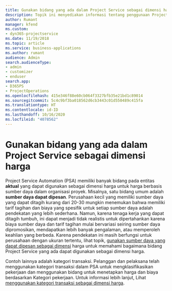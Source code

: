 ```yaml
---
title: Gunakan bidang yang ada dalam Project Service sebagai dimensi harga
description: Topik ini menyediakan informasi tentang penggunaan Project Service proyek yang ada sebagai dimensi harga.
author: Rumant
manager: kfend
ms.custom:
- dyn365-projectservice
ms.date: 11/19/2018
ms.topic: article
ms.service: business-applications
ms.author: rumant
audience: Admin
search.audienceType:
- admin
- customizer
- enduser
search.app:
- D365PS
- ProjectOperations
ms.openlocfilehash: 415e346f88e60cb064f3327bfb35e21bd1c89014
ms.sourcegitcommit: 5c4c9bf3ba018562d6cb3443c01d550489c415fa
ms.translationtype: HT
ms.contentlocale: id-ID
ms.lasthandoff: 10/16/2020
ms.locfileid: "4078562"
---
```

# <a name="use-an-existing-field-in-project-service-as-a-pricing-dimension"></a>Gunakan bidang yang ada dalam Project Service sebagai dimensi harga

Project Service Automation (PSA) memiliki banyak bidang pada entitas **aktual** yang dapat digunakan sebagai dimensi harga untuk harga berbasis sumber daya dalam organisasi proyek. Misalnya, satu bidang umum adalah **sumber daya dapat dipesan**. Perusahaan kecil yang memiliki sumber daya yang dapat ditagih kurang dari 20-30 mungkin menemukan bahwa memiliki tarif tagihan dan biaya yang spesifik untuk setiap sumber daya adalah pendekatan yang lebih sederhana. Namun, karena tenaga kerja yang dapat ditagih tumbuh, ini dapat menjadi tidak realistis untuk dipertahankan karena biaya sumber daya dan tarif tagihan mulai bervariasi seiring sumber daya dipromosikan, mendapatkan lebih banyak pengalaman, atau memperoleh keahlian yang berbeda. Karena pendekatan ini masih berfungsi untuk perusahaan dengan ukuran tertentu, lihat topik, [gunakan sumber daya yang dapat dipesan sebagai dimensi](bookable-resource-pricing-dimension.md) harga untuk memahami bagaimana bidang Project Service yang ada dapat digunakan sebagai dimensi harga.

Contoh lainnya adalah kategori transaksi. Pelanggan dan pelaksana telah menggunakan kategori transaksi dalam PSA untuk mengklasifikasikan pekerjaan dan menggunakan bidang untuk menetapkan harga dan biaya berdasarkan Kategori pekerjaan. Untuk informasi lebih lanjut, Lihat [menggunakan kategori transaksi sebagai dimensi harga](transaction-category-pricing-dimension.md).
